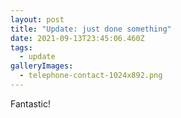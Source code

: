 ```yaml
---
layout: post
title: "Update: just done something"
date: 2021-09-13T23:45:06.460Z
tags:
  - update
galleryImages:
  - telephone-contact-1024x892.png
---
```


Fantastic!